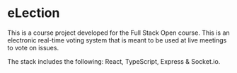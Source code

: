 # eLection

This is a course project developed for the Full Stack Open course. This is an electronic real-time voting system that is meant to be used at live meetings to vote on issues.

The stack includes the following: React, TypeScript, Express & Socket.io.